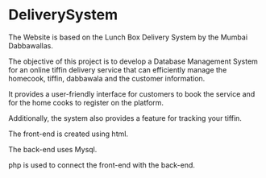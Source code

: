 # DeliverySystem

The Website is based on the Lunch Box Delivery System by the Mumbai Dabbawallas.

The objective of this project is to develop a Database Management System for an online tiffin delivery service that can efficiently manage the homecook, tiffin, dabbawala and the customer information. 

It provides a user-friendly interface for customers to book the service and for the home cooks to register on the platform. 

Additionally, the system also provides a feature for tracking your tiffin.

The front-end is created using html. 

The back-end uses Mysql. 

php is used to connect the front-end with the back-end.
